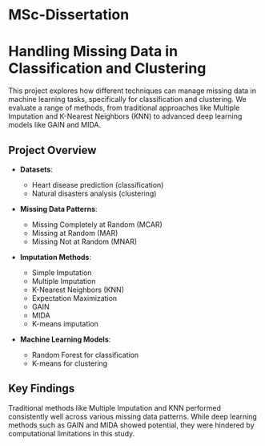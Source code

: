 # MSc-Dissertation

# Handling Missing Data in Classification and Clustering

This project explores how different techniques can manage missing data in machine learning tasks, specifically for classification and clustering. We evaluate a range of methods, from traditional approaches like Multiple Imputation and K-Nearest Neighbors (KNN) to advanced deep learning models like GAIN and MIDA.

## Project Overview

- **Datasets**: 
  - Heart disease prediction (classification)
  - Natural disasters analysis (clustering)
  
- **Missing Data Patterns**:
  - Missing Completely at Random (MCAR)
  - Missing at Random (MAR)
  - Missing Not at Random (MNAR)

- **Imputation Methods**:
  - Simple Imputation
  - Multiple Imputation
  - K-Nearest Neighbors (KNN)
  - Expectation Maximization
  - GAIN
  - MIDA
  - K-means imputation

- **Machine Learning Models**:
  - Random Forest for classification
  - K-means for clustering

## Key Findings

Traditional methods like Multiple Imputation and KNN performed consistently well across various missing data patterns. While deep learning methods such as GAIN and MIDA showed potential, they were hindered by computational limitations in this study.

